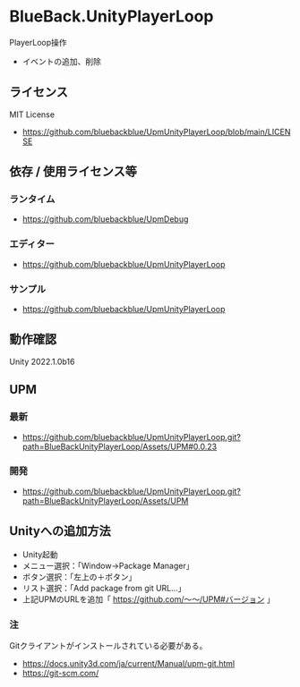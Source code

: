 # BlueBack.UnityPlayerLoop
PlayerLoop操作
* イベントの追加、削除

## ライセンス
MIT License
* https://github.com/bluebackblue/UpmUnityPlayerLoop/blob/main/LICENSE

## 依存 / 使用ライセンス等
### ランタイム
* https://github.com/bluebackblue/UpmDebug
### エディター
* https://github.com/bluebackblue/UpmUnityPlayerLoop
### サンプル
* https://github.com/bluebackblue/UpmUnityPlayerLoop

## 動作確認
Unity 2022.1.0b16

## UPM
### 最新
* https://github.com/bluebackblue/UpmUnityPlayerLoop.git?path=BlueBackUnityPlayerLoop/Assets/UPM#0.0.23
### 開発
* https://github.com/bluebackblue/UpmUnityPlayerLoop.git?path=BlueBackUnityPlayerLoop/Assets/UPM

## Unityへの追加方法
* Unity起動
* メニュー選択：「Window->Package Manager」
* ボタン選択：「左上の＋ボタン」
* リスト選択：「Add package from git URL...」
* 上記UPMのURLを追加「 https://github.com/～～/UPM#バージョン 」
### 注
Gitクライアントがインストールされている必要がある。
* https://docs.unity3d.com/ja/current/Manual/upm-git.html
* https://git-scm.com/


